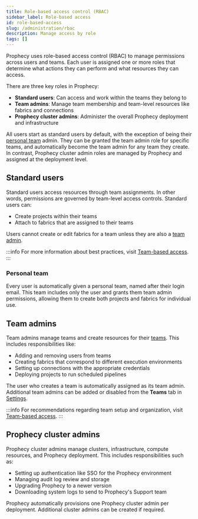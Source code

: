 ```yaml
---
title: Role-based access control (RBAC)
sidebar_label: Role-based access
id: role-based-access
slug: /administration/rbac
description: Manage access by role
tags: []
---
```


Prophecy uses role-based access control (RBAC) to manage permissions across users and teams. Each user is assigned one or more roles that determine what actions they can perform and what resources they can access.

There are three key roles in Prophecy:

- **Standard users**: Can access and work within the teams they belong to
- **Team admins**: Manage team membership and team-level resources like fabrics and connections
- **Prophecy cluster admins**: Administer the overall Prophecy deployment and infrastructure

All users start as standard users by default, with the exception of being their [personal team](#personal-team) admin. They can be granted the team admin role for specific teams, and automatically become the team admin for any team they create. In contrast, Prophecy cluster admin roles are managed by Prophecy and assigned at the deployment level.

## Standard users

Standard users access resources through team assignments. In other words, permissions are governed by team-level access controls. Standard users can:

- Create projects within their teams
- Attach to fabrics that are assigned to their teams

Users cannot create or edit fabrics for a team unless they are also a [team admin](#team-admins).

:::info
For more information about best practices, visit [Team-based access](/administration/team-based-access).
:::

### Personal team

Every user is automatically given a personal team, named after their login email. This team includes only the user and grants them team admin permissions, allowing them to create both projects and fabrics for individual use.

## Team admins

Team admins manage teams and create resources for their [teams](docs/administration/teams-users/teamuser.md). This includes responsibilities like:

- Adding and removing users from teams
- Creating fabrics that correspond to different execution environments
- Setting up connections with the appropriate credentials
- Deploying projects to run scheduled pipelines

The user who creates a team is automatically assigned as its team admin. Additional team admins can be added or disabled from the **Teams** tab in [Settings](/administration/teams-users/settings).

:::info
For recommendations regarding team setup and organization, visit [Team-based access](/administration/team-based-access).
:::

## Prophecy cluster admins

Prophecy cluster admins manage clusters, infrastructure, compute resources, and Prophecy deployment. This includes responsibilities such as:

- Setting up authentication like SSO for the Prophecy environment
- Managing audit log review and storage
- Upgrading Prophecy to a newer version
- Downloading system logs to send to Prophecy's Support team

Prophecy automatically provisions one Prophecy cluster admin per deployment. Additional cluster admins can be created if required.
